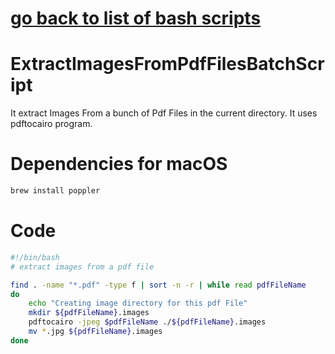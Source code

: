 # [go back to list of bash scripts](https://github.com/c4arl0s#apps)

# ExtractImagesFromPdfFilesBatchScript

It extract Images From a bunch of Pdf Files in the current directory. It uses pdftocairo program.

# Dependencies for macOS

```bash
brew install poppler
```

# Code

```bash
#!/bin/bash
# extract images from a pdf file

find . -name "*.pdf" -type f | sort -n -r | while read pdfFileName    
do
    echo "Creating image directory for this pdf File"
    mkdir ${pdfFileName}.images
    pdftocairo -jpeg $pdfFileName ./${pdfFileName}.images
    mv *.jpg ${pdfFileName}.images
done
```
